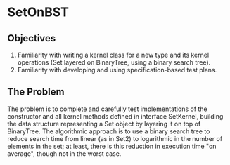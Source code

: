 # SetOnBST

## Objectives
1. Familiarity with writing a kernel class for a new type and its kernel operations (Set layered on BinaryTree, using a binary search tree).
2. Familiarity with developing and using specification-based test plans.

## The Problem
The problem is to complete and carefully test implementations of the constructor and all kernel methods defined in interface SetKernel, building the data structure representing a Set object by layering it on top of BinaryTree. The algorithmic approach is to use a binary search tree to reduce search time from linear (as in Set2) to logarithmic in the number of elements in the set; at least, there is this reduction in execution time "on average", though not in the worst case.
